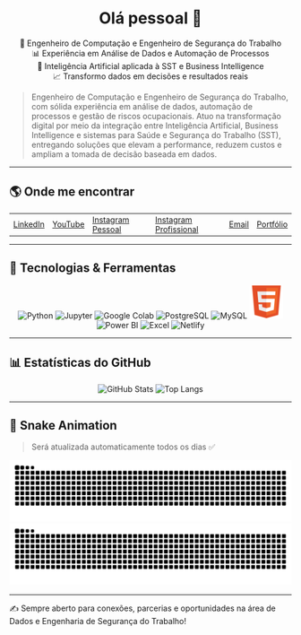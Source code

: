 <div align="center">

# Olá pessoal 👋

🎯 Engenheiro de Computação e Engenheiro de Segurança do Trabalho  
📊 Experiência em Análise de Dados e Automação de Processos  
🤖 Inteligência Artificial aplicada à SST e Business Intelligence  
📈 Transformo dados em decisões e resultados reais

</div>

> Engenheiro de Computação e Engenheiro de Segurança do Trabalho, com sólida experiência em análise de dados, automação de processos e gestão de riscos ocupacionais. Atuo na transformação digital por meio da integração entre Inteligência Artificial, Business Intelligence e sistemas para Saúde e Segurança do Trabalho (SST), entregando soluções que elevam a performance, reduzem custos e ampliam a tomada de decisão baseada em dados.

---

## 🌎 Onde me encontrar

<table>
<tr>
<td><a href="https://www.linkedin.com/in/edsonbraz/" target="_blank">LinkedIn</a></td>
<td><a href="https://youtube.com/@edsongomes2649" target="_blank">YouTube</a></td>
<td><a href="https://www.instagram.com/" target="_blank">Instagram Pessoal</a></td>
<td><a href="https://www.instagram.com/" target="_blank">Instagram Profissional</a></td>
<td><a href="mailto:edson@email.com">Email</a></td>
<td><a href="https://edsonbraz-portfolio.netlify.app/" target="_blank">Portfólio</a></td>
</tr>
</table>

---
## 🚀 Tecnologias & Ferramentas

<p align="center">

<!-- Python -->
<img src="https://www.python.org/static/community_logos/python-logo.png" width="60" alt="Python"/>

<!-- Jupyter -->
<img src="https://jupyter.org/assets/homepage/main-logo.svg" width="60" alt="Jupyter"/>

<!-- Google Colab -->
<img src="https://colab.research.google.com/img/colab_favicon_256px.png" width="60" alt="Google Colab"/>

<!-- PostgreSQL -->
<img src="https://www.postgresql.org/media/img/about/press/elephant.png" width="60" alt="PostgreSQL"/>

<!-- MySQL -->
<img src="https://www.mysql.com/common/logos/logo-mysql-170x115.png" width="60" alt="MySQL"/>

<!-- HTML5 -->
<img src="https://raw.githubusercontent.com/devicons/devicon/master/icons/html5/html5-original.svg" width="60" alt="HTML5"/>

<!-- Power BI -->
<img src="https://learn.microsoft.com/en-us/power-bi/media/brand/windows_powerbi_icon.png" width="60" alt="Power BI"/>

<!-- Excel -->
<img src="https://upload.wikimedia.org/wikipedia/commons/7/7f/Microsoft_Office_Excel_%282019%E2%80%93present%29.svg" width="60" alt="Excel"/>

<!-- Netlify -->
<img src="https://www.netlify.com/img/global/meta-image.png" width="60" alt="Netlify"/>

</p>



</div>

---

## 📊 Estatísticas do GitHub

<div align="center">

![GitHub Stats](https://github-readme-stats.vercel.app/api?username=ppelino&show_icons=true&theme=dracula)
![Top Langs](https://github-readme-stats.vercel.app/api/top-langs/?username=ppelino&layout=compact&theme=dracula)

</div>

---

## 🐍 Snake Animation

> Será atualizada automaticamente todos os dias ✅

<div align="center">

![snake light](https://raw.githubusercontent.com/ppelino/ppelino/output/github-contribution-grid-snake.svg#gh-light-mode-only)
![snake dark](https://raw.githubusercontent.com/ppelino/ppelino/output/github-contribution-grid-snake-dark.svg#gh-dark-mode-only)

</div>

---

✍️ Sempre aberto para conexões, parcerias e oportunidades na área de Dados e Engenharia de Segurança do Trabalho!

